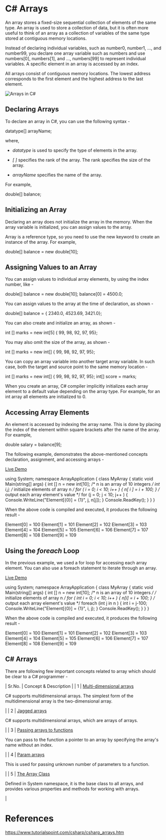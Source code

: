 # C# Arrays

An array stores a fixed-size sequential collection of elements of the same type. An array is used to store a collection of data, but it is often more useful to think of an array as a collection of variables of the same type stored at contiguous memory locations.

Instead of declaring individual variables, such as number0, number1, ..., and number99, you declare one array variable such as numbers and use numbers[0], numbers[1], and ..., numbers[99] to represent individual variables. A specific element in an array is accessed by an index.

All arrays consist of contiguous memory locations. The lowest address corresponds to the first element and the highest address to the last element.

![Arrays in C#](https://www.tutorialspoint.com/csharp/images/arrays.jpg)

Declaring Arrays
----------------

To declare an array in C#, you can use the following syntax -

datatype[] arrayName;

where,

-   *datatype* is used to specify the type of elements in the array.

-   *[ ]* specifies the rank of the array. The rank specifies the size of the array.

-   *arrayName* specifies the name of the array.

For example,

double[] balance;

Initializing an Array
---------------------

Declaring an array does not initialize the array in the memory. When the array variable is initialized, you can assign values to the array.

Array is a reference type, so you need to use the new keyword to create an instance of the array. For example,

double[] balance = new double[10];

Assigning Values to an Array
----------------------------

You can assign values to individual array elements, by using the index number, like -

double[] balance = new double[10];
balance[0] = 4500.0;

You can assign values to the array at the time of declaration, as shown -

double[] balance = { 2340.0, 4523.69, 3421.0};

You can also create and initialize an array, as shown -

int [] marks = new int[5]  { 99,  98, 92, 97, 95};

You may also omit the size of the array, as shown -

int [] marks = new int[]  { 99,  98, 92, 97, 95};

You can copy an array variable into another target array variable. In such case, both the target and source point to the same memory location -

int [] marks = new int[]  { 99,  98, 92, 97, 95};
int[] score = marks;

When you create an array, C# compiler implicitly initializes each array element to a default value depending on the array type. For example, for an int array all elements are initialized to 0.

Accessing Array Elements
------------------------

An element is accessed by indexing the array name. This is done by placing the index of the element within square brackets after the name of the array. For example,

double salary = balance[9];

The following example, demonstrates the above-mentioned concepts declaration, assignment, and accessing arrays -

[Live Demo](http://tpcg.io/iFdIey)

using  System;  namespace  ArrayApplication  {  class  MyArray  {  static  void  Main(string[] args)  {  int  [] n =  new  int[10];  /* n is an array of 10 integers */  int i,j;  /* initialize elements of array n */  for  ( i =  0; i <  10; i++  )  { n[ i ]  = i +  100;  }  /* output each array element's value */  for  (j =  0; j <  10; j++  )  {  Console.WriteLine("Element[{0}] = {1}", j, n[j]);  }  Console.ReadKey();  }  }  }

When the above code is compiled and executed, it produces the following result -

Element[0] = 100
Element[1] = 101
Element[2] = 102
Element[3] = 103
Element[4] = 104
Element[5] = 105
Element[6] = 106
Element[7] = 107
Element[8] = 108
Element[9] = 109

Using the *foreach* Loop
------------------------

In the previous example, we used a for loop for accessing each array element. You can also use a foreach statement to iterate through an array.

[Live Demo](http://tpcg.io/uvQmGo)

using  System;  namespace  ArrayApplication  {  class  MyArray  {  static  void  Main(string[] args)  {  int  [] n =  new  int[10];  /* n is an array of 10 integers */  /* initialize elements of array n */  for  (  int i =  0; i <  10; i++  )  { n[i]  = i +  100;  }  /* output each array element's value */  foreach  (int j in n )  {  int i = j-100;  Console.WriteLine("Element[{0}] = {1}", i, j);  }  Console.ReadKey();  }  }  }

When the above code is compiled and executed, it produces the following result -

Element[0] = 100
Element[1] = 101
Element[2] = 102
Element[3] = 103
Element[4] = 104
Element[5] = 105
Element[6] = 106
Element[7] = 107
Element[8] = 108
Element[9] = 109

C# Arrays
---------

There are following few important concepts related to array which should be clear to a C# programmer -

| Sr.No. | Concept & Description |
| 1 | [Multi-dimensional arrays](https://www.tutorialspoint.com/csharp/csharp_multi_dimensional_arrays.htm "Multi-dimensional arrays in C#")

C# supports multidimensional arrays. The simplest form of the multidimensional array is the two-dimensional array.

 |
| 2 | [Jagged arrays](https://www.tutorialspoint.com/csharp/csharp_jagged_arrays.htm "Jagged arrays in C#")

C# supports multidimensional arrays, which are arrays of arrays.

 |
| 3 | [Passing arrays to functions](https://www.tutorialspoint.com/csharp/csharp_passing_arrays_to_functions.htm "Passing arrays to functions as arguments in C#")

You can pass to the function a pointer to an array by specifying the array's name without an index.

 |
| 4 | [Param arrays](https://www.tutorialspoint.com/csharp/csharp_param_arrays.htm "Param arrays in C#")

This is used for passing unknown number of parameters to a function.

 |
| 5 | [The Array Class](https://www.tutorialspoint.com/csharp/csharp_array_class.htm "Array class in C")

Defined in System namespace, it is the base class to all arrays, and provides various properties and methods for working with arrays.

 |

# References
https://www.tutorialspoint.com/csharp/csharp_arrays.htm 
